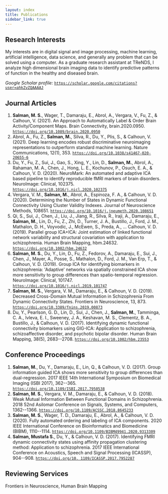```yaml
---
layout: index
title: Publications
sidebar_link: true
---
```


## Research Interests

My interests are in digital signal and image processing, machine learning, artificial intelligence, data science, and generally any problem that can be solved using a computer. 
As a graduate research assistant at TReNDS, I analyze high dimensional brain imaging data to identify predictive patterns of function in the healthy and diseased brain.

*Google Scholar profile:*
[`https://scholar.google.com/citations?user=ahkZvZQAAAAJ`](https://scholar.google.com/citations?user=ahkZvZQAAAAJ&hl=en)

## Journal Articles

1.  **Salman, M. S.**, Wager, T., Damaraju, E., Abrol, A., Vergara, V., Fu, Z., & Calhoun, V. (2021). An Approach to Automatically Label & Order Brain Activity/Component Maps. Brain Connectivity, brain.2020.0950. [`https://doi.org/10.1089/brain.2020.0950`](https://doi.org/10.1089/brain.2020.0950)
2.  Abrol, A., Fu, Z., **Salman, M.**, Silva, R., Du, Y., Plis, S., & Calhoun, V. (2021). Deep learning encodes robust discriminative neuroimaging representations to outperform standard machine learning. Nature Communications, 12(1), 353. [`https://doi.org/10.1038/s41467-020-20655-6`](https://doi.org/10.1038/s41467-020-20655-6)
3.  Du, Y., Fu, Z., Sui, J., Gao, S., Xing, Y., Lin, D., **Salman, M.**, Abrol, A., Rahaman, M. A., Chen, J., Hong, L. E., Kochunov, P., Osuch, E. A., & Calhoun, V. D. (2020). NeuroMark: An automated and adaptive ICA based pipeline to identify reproducible fMRI markers of brain disorders. NeuroImage: Clinical, 102375. [`https://doi.org/10.1016/j.nicl.2020.102375`](https://doi.org/10.1016/j.nicl.2020.102375)
4.  Vergara, V. M., **Salman, M.**, Abrol, A., Espinoza, F. A., & Calhoun, V. D. (2020). Determining the Number of States in Dynamic Functional Connectivity Using Cluster Validity Indexes. Journal of Neuroscience Methods, 108651. [`https://doi.org/10.1016/j.jneumeth.2020.108651`](https://doi.org/10.1016/j.jneumeth.2020.108651)
5.  Qi, S., Sui, J., Chen, J., Liu, J., Jiang, R., Silva, R., Iraji, A., Damaraju, E., **Salman, M.**, Lin, D., Fu, Z., Zhi, D., Turner, J. A., Bustillo, J., Ford, J. M., Mathalon, D. H., Voyvodic, J., McEwen, S., Preda, A., ... Calhoun, V. D. (2019). Parallel group ICA+ICA: Joint estimation of linked functional network variability and structural covariation with application to schizophrenia. Human Brain Mapping, hbm.24632. [`https://doi.org/10.1002/hbm.24632`](https://doi.org/10.1002/hbm.24632)
6.  **Salman, M. S.**, Du, Y., Lin, D., Fu, Z., Fedorov, A., Damaraju, E., Sui, J., Chen, J., Mayer, A., Posse, S., Mathalon, D., Ford, J. M., Van Erp, T., & Calhoun, V. D. (2019). Group ICA for identifying biomarkers in schizophrenia: 'Adaptive' networks via spatially constrained ICA show more sensitivity to group differences than spatio-temporal regression. NeuroImage: Clinical, 101747. [`https://doi.org/10.1016/j.nicl.2019.101747`](https://doi.org/10.1016/j.nicl.2019.101747)
7.  **Salman, M. S.**, Vergara, V. M., Damaraju, E., & Calhoun, V. D. (2019). Decreased Cross-Domain Mutual Information in Schizophrenia From Dynamic Connectivity States. Frontiers in Neuroscience, 13, 873. [`https://doi.org/10.3389/fnins.2019.00873`](https://doi.org/10.3389/fnins.2019.00873)
8.  Du, Y., Pearlson, G. D., Lin, D., Sui, J., Chen, J., **Salman, M.**, Tamminga, C. A., Ivleva, E. I., Sweeney, J. A., Keshavan, M. S., Clementz, B. A., Bustillo, J., & Calhoun, V. D. (2017). Identifying dynamic functional connectivity biomarkers using GIG-ICA: Application to schizophrenia, schizoaffective disorder, and psychotic bipolar disorder. Human Brain Mapping, 38(5), 2683--2708. [`https://doi.org/10.1002/hbm.23553`](https://doi.org/10.1002/hbm.23553)

## Conference Proceedings

1.  **Salman, M.**, Du, Y., Damaraju, E., Lin, Q., & Calhoun, V. D. (2017). Group information guided ICA shows more sensitivity to group differences than dual-regression. 2017 IEEE 14th International Symposium on Biomedical Imaging (ISBI 2017), 362--365. [`https://doi.org/10.1109/ISBI.2017.7950538`](https://doi.org/10.1109/ISBI.2017.7950538)
2.  **Salman, M. S.**, Vergara, V. M., Damaraju, E., & Calhoun, V. D. (2018). Weak Mutual Information Between Functional Domains in Schizophrenia. 2018 52nd Asilomar Conference on Signals, Systems, and Computers, 1362--1366. [`https://doi.org/10.1109/ACSSC.2018.8645233`](https://doi.org/10.1109/ACSSC.2018.8645233)
3.  **Salman, M. S.**, Wager, T. D., Damaraju, E., Abrol, A., & Calhoun, V. D. (2020). Fully automated ordering and labeling of ICA components. 2020 IEEE International Conference on Bioinformatics and Biomedicine (BIBM), 1110--1114. [`https://doi.org/10.1109/BIBM49941.2020.9313309`](https://doi.org/10.1109/BIBM49941.2020.9313309)
4.  **Salman, Mustafa S.**, Du, Y., & Calhoun, V. D. (2017). Identifying FMRI dynamic connectivity states using affinity propagation clustering method: Application to schizophrenia. 2017 IEEE International Conference on Acoustics, Speech and Signal Processing (ICASSP), 904--908. [`https://doi.org/10. 1109/ICASSP.2017.7952287`](https://doi.org/10.1109/ICASSP.2017.7952287)

## Reviewing Services

Frontiers in Neuroscience, Human Brain Mapping

